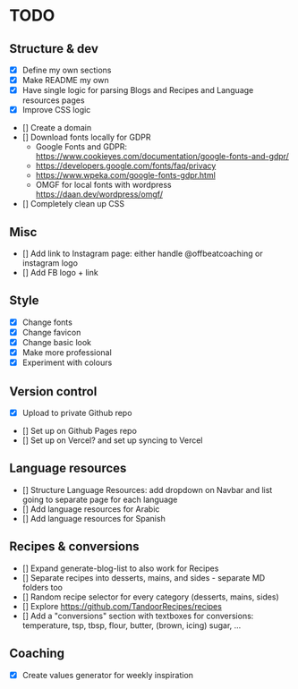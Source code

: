# TODO

## Structure & dev
- [x] Define my own sections
- [x] Make README my own
- [x] Have single logic for parsing Blogs and Recipes and Language resources pages
- [x] Improve CSS logic

- [] Create a domain
- [] Download fonts locally for GDPR
  - Google Fonts and GDPR: https://www.cookieyes.com/documentation/google-fonts-and-gdpr/ 
  - https://developers.google.com/fonts/faq/privacy
  - https://www.wpeka.com/google-fonts-gdpr.html 
  - OMGF for local fonts with wordpress https://daan.dev/wordpress/omgf/
- [] Completely clean up CSS

## Misc
- [] Add link to Instagram page: either handle @offbeatcoaching or instagram logo 
- [] Add FB logo + link 

## Style
- [x] Change fonts
- [x] Change favicon
- [x] Change basic look
- [x] Make more professional
- [x] Experiment with colours

## Version control
- [x] Upload to private Github repo

- [] Set up on Github Pages repo
- [] Set up on Vercel? and set up syncing to Vercel

## Language resources
- [] Structure Language Resources: add dropdown on Navbar and list going to separate page for each language
- [] Add language resources for Arabic
- [] Add language resources for Spanish

## Recipes & conversions
- [] Expand generate-blog-list to also work for Recipes
- [] Separate recipes into desserts, mains, and sides  - separate MD folders too
- [] Random recipe selector for every category (desserts, mains, sides)
- [] Explore https://github.com/TandoorRecipes/recipes
- [] Add a "conversions" section with textboxes for conversions: temperature, tsp, tbsp, flour, butter, (brown, icing) sugar, ... 

## Coaching
- [x] Create values generator for weekly inspiration



